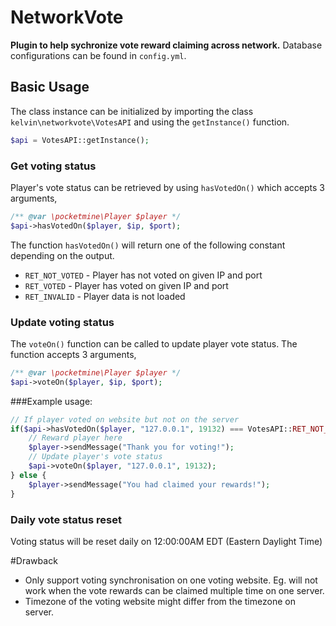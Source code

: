 # NetworkVote

**Plugin to help sychronize vote reward claiming across network.** Database configurations can be found in `config.yml`.



## Basic Usage

The class instance can be initialized by importing the class `kelvin\networkvote\VotesAPI` and using the `getInstance()` function.
```php
$api = VotesAPI::getInstance();
```
### Get voting status
Player's vote status can be retrieved by using `hasVotedOn()` which accepts 3 arguments,
```php
/** @var \pocketmine\Player $player */
$api->hasVotedOn($player, $ip, $port);
```
The function `hasVotedOn()` will return one of the following constant depending on the output.
* `RET_NOT_VOTED` - Player has not voted on given IP and port
* `RET_VOTED` - Player has voted on given IP and port
* `RET_INVALID` - Player data is not loaded

### Update voting status
The `voteOn()` function can be called to update player vote status. The function accepts 3 arguments,
```php
/** @var \pocketmine\Player $player */
$api->voteOn($player, $ip, $port);
```

###Example usage:
```php
// If player voted on website but not on the server
if($api->hasVotedOn($player, "127.0.0.1", 19132) === VotesAPI::RET_NOT_VOTED){
    // Reward player here
    $player->sendMessage("Thank you for voting!");
    // Update player's vote status
    $api->voteOn($player, "127.0.0.1", 19132);
} else {
    $player->sendMessage("You had claimed your rewards!");
}
```

### Daily vote status reset
Voting status will be reset daily on 12:00:00AM EDT (Eastern Daylight Time)

#Drawback
* Only support voting synchronisation on one voting website. Eg. will not work when the vote rewards can be claimed multiple time on one server.
* Timezone of the voting website might differ from the timezone on server.
